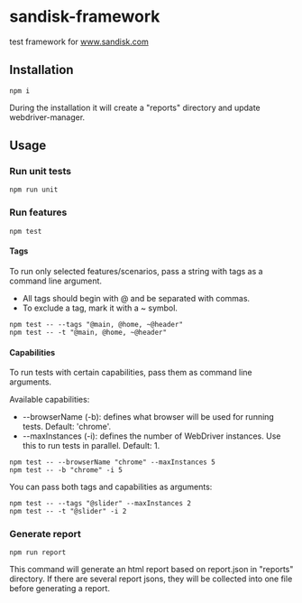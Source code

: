 # sandisk-framework
test framework for www.sandisk.com

## Installation
```
npm i
```
During the installation it will create a "reports" directory and update webdriver-manager.

## Usage

### Run unit tests
```
npm run unit
```

### Run features
```
npm test
```

#### Tags
To run only selected features/scenarios, pass a string with tags as a command line argument. 
- All tags should begin with @ and be separated with commas.
- To exclude a tag, mark it with a ~ symbol.
```
npm test -- --tags "@main, @home, ~@header"
npm test -- -t "@main, @home, ~@header"
```

#### Capabilities
To run tests with certain capabilities, pass them as command line arguments.

Available capabilities:
- --browserName (-b): defines what browser will be used for running tests. Default: 'chrome'.
- --maxInstances (-i): defines the number of WebDriver instances. Use this to run tests in parallel. Default: 1.

```
npm test -- --browserName "chrome" --maxInstances 5
npm test -- -b "chrome" -i 5
```

You can pass both tags and capabilities as arguments:
```
npm test -- --tags "@slider" --maxInstances 2
npm test -- -t "@slider" -i 2
```

### Generate report
```
npm run report
```
This command will generate an html report based on report.json in "reports" directory. If there are several report jsons, they will be collected into one file before generating a report.
